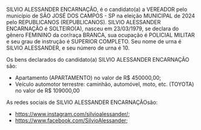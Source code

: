 SILVIO ALESSANDER ENCARNAÇÃO, é o candidato(a) a VEREADOR pelo município de SÃO JOSÉ DOS CAMPOS - SP na eleição MUNICIPAL de 2024 pelo REPUBLICANOS (REPUBLICANOS). SILVIO ALESSANDER ENCARNAÇÃO é SOLTEIRO(A), nasceu em 23/03/1979, se declara do gênero FEMININO da cor/raça BRANCA, sua ocupação é POLICIAL MILITAR e seu grau de instrução é SUPERIOR COMPLETO. Seu nome de urna é SILVIO ALESSANDER, e seu número de urna é 10.

Os bens declarados do candidato(a) SILVIO ALESSANDER ENCARNAÇÃO são: 
- Apartamento (APARTAMENTO) no valor de R$ 450000,00;
- Veículo automotor terrestre: caminhão, automóvel, moto, etc. (TOYOTA) no valor de R$ 109000,00

As redes sociais de SILVIO ALESSANDER ENCARNAÇÃOsão:
-  https://www.instagram.com/silvioalessander/;
- https://www.facebook.com/SilvioAlessander;